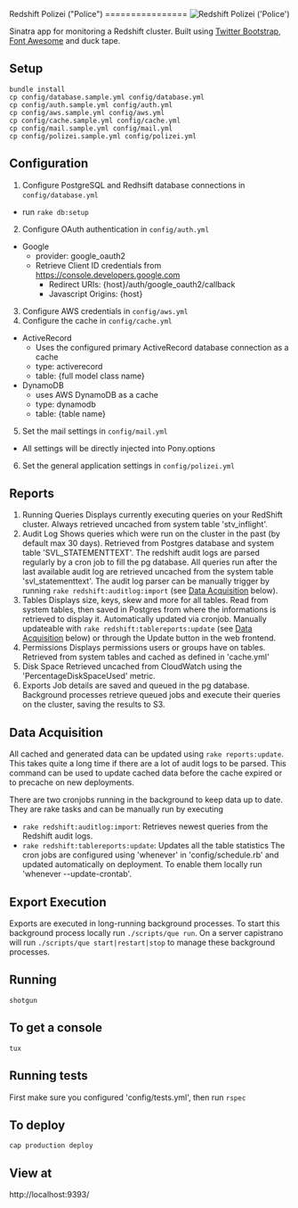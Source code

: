 <img src="https://s3.amazonaws.com/amg-public/github/polizei.png" align="right" alt="Redshift Polizei ('Police')" />
Redshift Polizei ("Police")
================

Sinatra app for monitoring a Redshift cluster. Built using [Twitter Bootstrap](http://getbootstrap.com/), [Font Awesome](http://fortawesome.github.io/Font-Awesome/) and duck tape.

Setup
---------------------
```
bundle install
cp config/database.sample.yml config/database.yml
cp config/auth.sample.yml config/auth.yml
cp config/aws.sample.yml config/aws.yml
cp config/cache.sample.yml config/cache.yml
cp config/mail.sample.yml config/mail.yml
cp config/polizei.sample.yml config/polizei.yml
```

Configuration
---------------------
1. Configure PostgreSQL and Redhsift database connections in `config/database.yml`
  - run `rake db:setup`
2. Configure OAuth authentication in `config/auth.yml`
  - Google
    - provider: google_oauth2
    - Retrieve Client ID credentials from https://console.developers.google.com
      - Redirect URIs: {host}/auth/google_oauth2/callback
      - Javascript Origins: {host}
3. Configure AWS credentials in `config/aws.yml`
4. Configure the cache in `config/cache.yml`
  - ActiveRecord
    - Uses the configured primary ActiveRecord database connection as a cache
    - type: activerecord
    - table: {full model class name}
  - DynamoDB
    - uses AWS DynamoDB as a cache
    - type: dynamodb
    - table: {table name}
5. Set the mail settings in `config/mail.yml`
  - All settings will be directly injected into Pony.options
6. Set the general application settings in `config/polizei.yml`

Reports
---------------------
1. Running Queries
Displays currently executing queries on your RedShift cluster. Always retrieved uncached from system table 'stv_inflight'.
2. Audit Log
Shows queries which were run on the cluster in the past (by default max 30 days). Retrieved from Postgres database and system table 'SVL_STATEMENTTEXT'. The redshift audit logs are parsed regularly by a cron job to fill the pg database. All queries run after the last available audit log are retrieved uncached from the system table 'svl_statementtext'. The audit log parser can be manually trigger by running `rake redshift:auditlog:import` (see [Data Acquisition](#data-acquisition) below).
3. Tables
Displays size, keys, skew and more for all tables. Read from system tables, then saved in Postgres from where the informations is retrieved to display it. Automatically updated via cronjob. Manually updateable with `rake redshift:tablereports:update` (see [Data Acquisition](#data-acquisition) below) or through the Update button in the web frontend.
4. Permissions
Displays permissions users or groups have on tables. Retrieved from system tables and cached as defined in 'cache.yml'
5. Disk Space
Retrieved uncached from CloudWatch using the 'PercentageDiskSpaceUsed' metric.
6. Exports
Job details are saved and queued in the pg database. Background processes retrieve queued jobs and execute their queries on the cluster, saving the results to S3.

Data Acquisition
---------------------
All cached and generated data can be updated using `rake reports:update`. This takes quite a long time if there are a lot of audit logs to be parsed. This command can be used to update cached data before the cache expired or to precache on new deployments.

There are two cronjobs running in the background to keep data up to date. They are rake tasks and can be manually run by executing
- `rake redshift:auditlog:import`: Retrieves newest queries from the Redshift audit logs.
- `rake redshift:tablereports:update`: Updates all the table statistics
The cron jobs are configured using 'whenever' in 'config/schedule.rb' and updated automatically on deployment. To enable them locally run 'whenever --update-crontab'.

Export Execution
---------------------
Exports are executed in long-running background processes. To start this background process locally run `./scripts/que run`. On a server capistrano will run `./scripts/que start|restart|stop` to manage these background processes.

Running
---------------------
`shotgun`

To get a console
---------------------
`tux`

Running tests
---------------------
First make sure you configured 'config/tests.yml', then run `rspec`

To deploy
---------------------
`cap production deploy`

View at
---------------------
http://localhost:9393/
